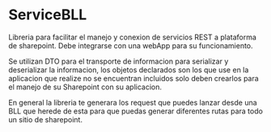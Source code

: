 # ServiceBLL
Libreria para facilitar el manejo y conexion de servicios  REST a plataforma de sharepoint. 
Debe integrarse con una webApp para su funcionamiento.

Se utilizan DTO para el transporte de informacion para serializar y deserializar  la informacion, los objetos declarados son los que use en la aplicacion que realize  no se encuentran incluidos solo deben crearlos para el manejo de su Sharepoint  con su aplicacion.

En general la libreria te generara los request que puedes lanzar desde una BLL que herede de esta  para que puedas generar diferentes rutas para todo un sitio de sharepoint.

